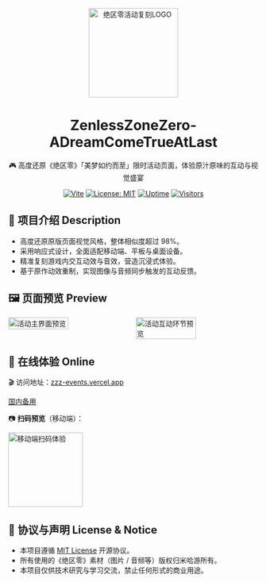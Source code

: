 <div align="center">
  <a href="https://zzz-events.vercel.app/" target="_blank" rel="noopener noreferrer">
    <img width="180" src="https://fastcdn.mihoyo.com/static-resource-v2/2025/01/16/a35fb8692bda00dcecf3bb81bedbb583_6851083330073124616.png" alt="绝区零活动复刻LOGO">
  </a>
  <h1>ZenlessZoneZero-ADreamComeTrueAtLast</h1>
  <p>🎮 高度还原《绝区零》「美梦如约而至」限时活动页面，体验原汁原味的互动与视觉盛宴</p>

[![Vite](https://img.shields.io/badge/vite-64C4ED?logo=vite)](https://vitejs.dev/)
[![License: MIT](https://img.shields.io/badge/License-MIT-yellow.svg)](LICENSE)
[![Uptime](https://img.shields.io/website?url=https%3A%2F%2Fzzz-events.vercel.app)](https://zzz-events.vercel.app/)
[![Visitors](https://visitor-badge.laobi.icu/badge?page_id=ZZZEvent-ADreamComeTrueAtLast)](https://zzz-events.vercel.app/)

</div>

## 📌 项目介绍 Description

- 高度还原原版页面视觉风格，整体相似度超过 98%。
- 采用响应式设计，全面适配移动端、平板与桌面设备。
- 精准复刻游戏内交互动效与音效，营造沉浸式体验。
- 基于原作动效重制，实现图像与音频同步触发的互动反馈。

## 🖼️ 页面预览 Preview

<div style="display: flex; gap: 2%;">
  <img src="https://i.imgur.com/AhDtKFY.jpeg" alt="活动主界面预览" style="width: 49%;" />
  <img src="https://i.imgur.com/1L5C84b.jpeg" alt="活动互动环节预览" style="width: 49%;" />
</div>

## 🚀 在线体验 **Online**

🎬 访问地址：[zzz-events.vercel.app](https://zzz-events.vercel.app)

[国内备用](https://zzz-event.deno.dev/)

📷 **扫码预览**（移动端）：

<div>
  <img src="https://i.imgur.com/d3TVo4W.jpeg" width="150" alt="移动端扫码体验">
</div>

## 📜 协议与声明 License & Notice

- 本项目遵循 [MIT License](LICENSE) 开源协议。
- 所有使用的《绝区零》素材（图片 / 音频等）版权归米哈游所有。
- 本项目仅供技术研究与学习交流，禁止任何形式的商业用途。
